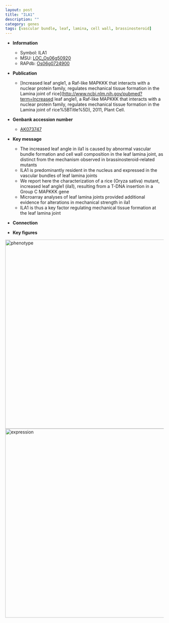 ```yaml
---
layout: post
title: "ILA1"
description: ""
category: genes
tags: [vascular bundle, leaf, lamina, cell wall, brassinosteroid]
---
```


* **Information**  
    + Symbol: ILA1  
    + MSU: [LOC_Os06g50920](http://rice.plantbiology.msu.edu/cgi-bin/ORF_infopage.cgi?orf=LOC_Os06g50920)  
    + RAPdb: [Os06g0724900](http://rapdb.dna.affrc.go.jp/viewer/gbrowse_details/irgsp1?name=Os06g0724900)  

* **Publication**  
    + [Increased leaf angle1, a Raf-like MAPKKK that interacts with a nuclear protein family, regulates mechanical tissue formation in the Lamina joint of rice](http://www.ncbi.nlm.nih.gov/pubmed?term=Increased leaf angle1, a Raf-like MAPKKK that interacts with a nuclear protein family, regulates mechanical tissue formation in the Lamina joint of rice%5BTitle%5D), 2011, Plant Cell.

* **Genbank accession number**  
    + [AK073747](http://www.ncbi.nlm.nih.gov/nuccore/AK073747)

* **Key message**  
    + The increased leaf angle in ila1 is caused by abnormal vascular bundle formation and cell wall composition in the leaf lamina joint, as distinct from the mechanism observed in brassinosteroid-related mutants
    + ILA1 is predominantly resident in the nucleus and expressed in the vascular bundles of leaf lamina joints
    + We report here the characterization of a rice (Oryza sativa) mutant, increased leaf angle1 (ila1), resulting from a T-DNA insertion in a Group C MAPKKK gene
    + Microarray analyses of leaf lamina joints provided additional evidence for alterations in mechanical strength in ila1
    + ILA1 is thus a key factor regulating mechanical tissue formation at the leaf lamina joint

* **Connection**  

* **Key figures**  
<img src="http://funRiceGenes.github.io/images/ILA1.pheno.png" alt="phenotype"  style="width: 600px;"/>

<img src="http://funRiceGenes.github.io/images/ILA1.exp.png" alt="expression"  style="width: 600px;"/>


